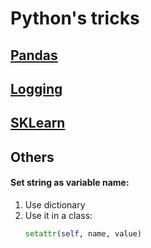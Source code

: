 # Python's tricks

## [Pandas](./panda.md)

## [Logging](./logging.md)

## [SKLearn](./sklearn.md)

## Others

#### Set string as variable name:

1. Use dictionary
1. Use it in a class:
    ```python
    setattr(self, name, value)
    ```
